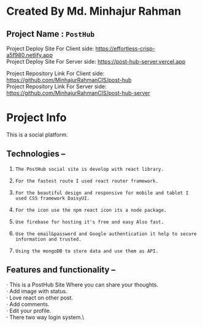 # Created By Md. Minhajur Rahman

## Project Name : `PostHub`
Project Deploy Site For Client side: https://effortless-crisp-a5f980.netlify.app \
Project Deploy Site For Server side: https://post-hub-server.vercel.app


Project Repository Link For Client side: https://github.com/MinhajurRahmanCIS/post-hub \
Project Repository Link For Server side: https://github.com/MinhajurRahmanCIS/post-hub-server

# Project Info
This is a social platform.
## Technologies  –
1.     The PostHub social site is develop with react library.  
2.     For the fastest route I used react router framework.
3.     For the beautiful design and responsive for mobile and tablet I used CSS framework DaisyUI.
4.     For the icon use the npm react icon its a node package.
5.     Use firebase for hosting it's free and easy Also fast.
6.     Use the email&password and Google authentication it help to secure information and trusted.
7.     Using the mongoDB to store data and use them as API.
## Features and functionality –
·         This is a PostHub Site Where you can share your thoughts.\
·         Add image with status.\
·         Love react on other post.\
·         Add comments.\
·         Edit your profile.\
·         There two way login system.\